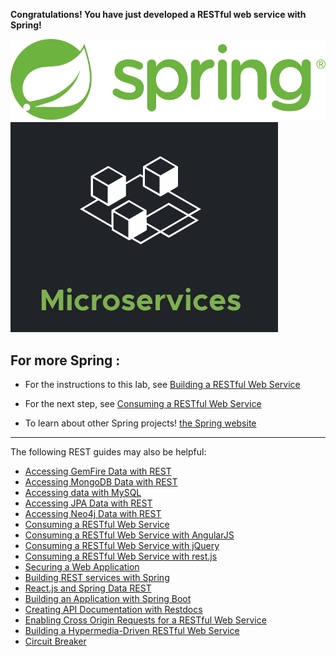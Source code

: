 **Congratulations! You have just developed a RESTful web service with Spring!** 

![spring.io](./exercises/spring-logo.svg)
![spring.io](./exercises/microservices.png)

## **For more Spring :**

- For the instructions to this lab, see [Building a RESTful Web Service](https://spring.io/guides/gs/rest-service/)

- For the next step, see [Consuming a RESTful Web Service](https://spring.io/guides/gs/consuming-rest/)

- To learn about other Spring projects!  [the Spring website](spring.io)



---


The following REST guides may also be helpful:

- [Accessing GemFire Data with REST](https://spring.io/guides/gs/accessing-gemfire-data-rest/)
- [Accessing MongoDB Data with REST](https://spring.io/guides/gs/accessing-mongodb-data-rest/)
- [Accessing data with MySQL](https://spring.io/guides/gs/accessing-data-mysql/)
- [Accessing JPA Data with REST](https://spring.io/guides/gs/accessing-data-rest/)
- [Accessing Neo4j Data with REST](https://spring.io/guides/gs/accessing-neo4j-data-rest/)
- [Consuming a RESTful Web Service](https://spring.io/guides/gs/consuming-rest/)
- [Consuming a RESTful Web Service with AngularJS](https://spring.io/guides/gs/consuming-rest-angularjs/)
- [Consuming a RESTful Web Service with jQuery](https://spring.io/guides/gs/consuming-rest-jquery/)
- [Consuming a RESTful Web Service with rest.js](https://spring.io/guides/gs/consuming-rest-restjs/)
- [Securing a Web Application](https://spring.io/guides/gs/securing-web/)
- [Building REST services with Spring](https://spring.io/guides/tutorials/bookmarks/)
- [React.js and Spring Data REST](https://spring.io/guides/tutorials/react-and-spring-data-rest/)
- [Building an Application with Spring Boot](https://spring.io/guides/gs/spring-boot/)
- [Creating API Documentation with Restdocs](https://spring.io/guides/gs/testing-restdocs)
- [Enabling Cross Origin Requests for a RESTful Web Service](https://spring.io/guides/gs/rest-service-cors/)
- [Building a Hypermedia-Driven RESTful Web Service](https://spring.io/guides/gs/rest-hateoas/)
- [Circuit Breaker](https://spring.io/guides/gs/circuit-breaker/)